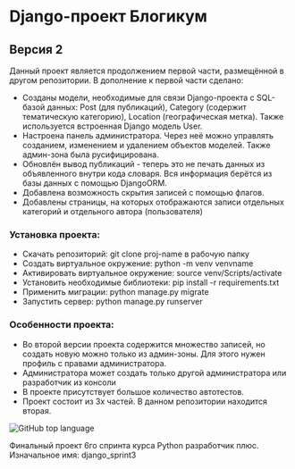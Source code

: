 # Django-проект Блогикум
## Версия 2
Данный проект является продолжением первой части, размещённой в другом репозитории. В дополнение к первой части сделано:
* Созданы модели, необходимые для связи Django-проекта с SQL-базой данных: Post (для публикаций), Category (содержит тематическую категорию), Location (географическая метка). Также используется встроенная Django модель User.
* Настроена панель администратора. Через неё можно управлять созданием, изменением и удалением объектов моделей. Также админ-зона была русифицирована.
* Обновлён вывод публикаций - теперь это не печать данных из объявленного внутри кода словаря. Вся информация берётся из базы данных с помощью DjangoORM.
* Добавлена возможность скрытия записей с помощью флагов.
* Добавлены страницы, на которых отображаются записи отдельных категорий и отдельного автора (пользователя)


### Установка проекта:
* Скачать репозиторий: git clone proj-name в рабочую папку
* Создать виртуальное окружение: python -m venv venvname
* Активировать виртуальное окружение: source venv/Scripts/activate
* Установить необходимые библиотеки: pip install -r requirements.txt
* Применить миграции: python manage.py migrate
* Запустить сервер: python manage.py runserver

### Особенности проекта:
* Во второй версии проекта содержится множество записей, но создать новую можно только из админ-зоны. Для этого нужен профиль с правами администратора.
* Администратора может создать только другой администратора или разработчик из консоли
* В проекте присутствует большое количество автотестов.
* Проект состоит из 3х частей. В данном репозитории находится вторая.

![GitHub top language](https://img.shields.io/github/languages/top/VilmenAbramian/blogicum-2)



Финальный проект 6го спринта курса Python разработчик плюс.
Изначальное имя: django_sprint3
 
